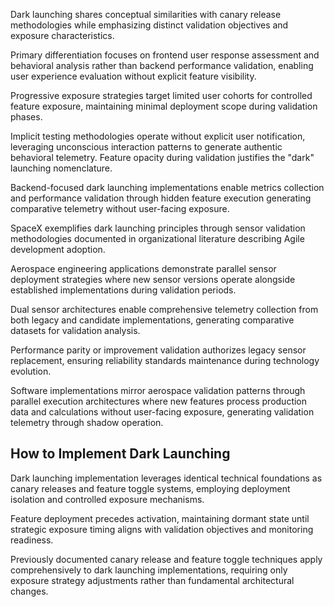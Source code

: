 Dark launching shares conceptual similarities with canary release methodologies while emphasizing distinct validation objectives and exposure characteristics.

Primary differentiation focuses on frontend user response assessment and behavioral analysis rather than backend performance validation, enabling user experience evaluation without explicit feature visibility.

Progressive exposure strategies target limited user cohorts for controlled feature exposure, maintaining minimal deployment scope during validation phases.

Implicit testing methodologies operate without explicit user notification, leveraging unconscious interaction patterns to generate authentic behavioral telemetry. Feature opacity during validation justifies the "dark" launching nomenclature.

Backend-focused dark launching implementations enable metrics collection and performance validation through hidden feature execution generating comparative telemetry without user-facing exposure.

SpaceX exemplifies dark launching principles through sensor validation methodologies documented in organizational literature describing Agile development adoption.

Aerospace engineering applications demonstrate parallel sensor deployment strategies where new sensor versions operate alongside established implementations during validation periods.

Dual sensor architectures enable comprehensive telemetry collection from both legacy and candidate implementations, generating comparative datasets for validation analysis.

Performance parity or improvement validation authorizes legacy sensor replacement, ensuring reliability standards maintenance during technology evolution.

Software implementations mirror aerospace validation patterns through parallel execution architectures where new features process production data and calculations without user-facing exposure, generating validation telemetry through shadow operation.

## How to Implement Dark Launching

Dark launching implementation leverages identical technical foundations as canary releases and feature toggle systems, employing deployment isolation and controlled exposure mechanisms.

Feature deployment precedes activation, maintaining dormant state until strategic exposure timing aligns with validation objectives and monitoring readiness.

Previously documented canary release and feature toggle techniques apply comprehensively to dark launching implementations, requiring only exposure strategy adjustments rather than fundamental architectural changes.
